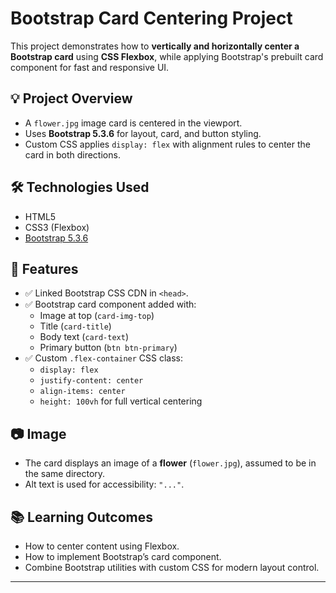 # Bootstrap Card Centering Project

This project demonstrates how to **vertically and horizontally center a Bootstrap card** using **CSS Flexbox**, while applying Bootstrap's prebuilt card component for fast and responsive UI.

## 💡 Project Overview

- A `flower.jpg` image card is centered in the viewport.
- Uses **Bootstrap 5.3.6** for layout, card, and button styling.
- Custom CSS applies `display: flex` with alignment rules to center the card in both directions.

## 🛠️ Technologies Used

- HTML5
- CSS3 (Flexbox)
- [Bootstrap 5.3.6](https://getbootstrap.com/)

## 🎯 Features

- ✅ Linked Bootstrap CSS CDN in `<head>`.
- ✅ Bootstrap card component added with:
  - Image at top (`card-img-top`)
  - Title (`card-title`)
  - Body text (`card-text`)
  - Primary button (`btn btn-primary`)
- ✅ Custom `.flex-container` CSS class:
  - `display: flex`
  - `justify-content: center`
  - `align-items: center`
  - `height: 100vh` for full vertical centering

## 📷 Image

- The card displays an image of a **flower** (`flower.jpg`), assumed to be in the same directory.
- Alt text is used for accessibility: `"..."`.

## 📚 Learning Outcomes

- How to center content using Flexbox.
- How to implement Bootstrap’s card component.
- Combine Bootstrap utilities with custom CSS for modern layout control.

---


